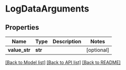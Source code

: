 # LogDataArguments

## Properties
Name | Type | Description | Notes
------------ | ------------- | ------------- | -------------
**value_str** | **str** |  | [optional] 

[[Back to Model list]](../README.md#documentation-for-models) [[Back to API list]](../README.md#documentation-for-api-endpoints) [[Back to README]](../README.md)

